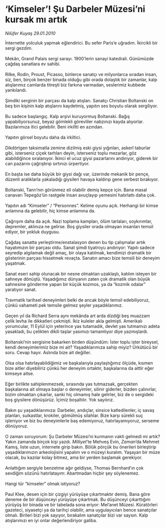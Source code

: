# ‘Kimseler’! Şu Darbeler Müzesi’ni kursak mı artık

*Nilüfer Kuyaş 29.01.2010*

<div class="taraf_structure_2col_1zq">
<div class="margen_n">



 <p>İnternette yolculuk yapmak eğlendirici. Bu sefer Paris’e uğradım. İkircikli bir sergi gezdim. <br/><br/>Mekân, Grand Palais sergi sarayı. 1900’lerin sanayi katedrali. Günümüzde çağdaş sanatlara ev sahibi. <br/><br/>Rilke, Rodin, Proust, Picasso, binlerce sanatçı ve milyonlarca sıradan insan, siz, ben, birçok benzer binada olduğu gibi orada dolaştık bir zamanlar, kalp atışlarımız camlarda titreşti biz farkına varmadan, seslerimiz kubbede yankılandı. <br/><br/>Şimdiki serginin bir parçası da kalp atışları. Sanatçı Christian Boltanski on beş bin kişinin kalp atışlarını kaydetmiş, yapıtın ses boyutu olarak sergiliyor. <br/><br/>Bu sadece başlangıç. Kalp arşivi kuruyormuş Boltanski. Bağış yapabiliyorsunuz, beyaz gömlekli görevliler nabzınızı kayda alıyorlar. Bazılarımıza itici gelebilir. Beni irkiltti en azından. <br/><br/>Yapıtın görsel boyutu daha da irkiltici. <br/><br/>Dikdörtgen taksimatla zemine dizilmiş eski giysi yığınları, askerî taburlar gibi, isterseniz çiçek tarhları deyin, isterseniz toplu mezarlar, göz alabildiğince sıralanıyor. İkinci el ucuz giysi pazarlarını andırıyor, giderek bir can pazarını çağrıştırıp sırtınızı ürpertiyor. <br/><br/>En başta ise daha büyük bir giysi dağı var, üzerinde mekanik bir pençe, düzenli aralıklarla yakaladığı giysileri havaya kaldırıp gene serbest bırakıyor. <br/><br/>Boltanski, Tanrı’nın görünmez eli olabilir demiş kepçe için. Bana masal canavarı Tepegöz’ün rastgele insan avuçlayıp yemesini hatırlattı daha çok. <br/><br/>Yapıtın adı “Kimseler” / “Personnes”. Kelime oyunu açık. Herhangi bir kimse anlamına da gelebilir, hiç kimse anlamına da. <br/><br/>Çağrışım daha da açık. Nazi toplama kampları, ölüm tarlaları, soykırımlar, depremler, aklınıza ne gelirse. Boş giysiler orada olmayan insanları temsil ediyor, bir yokluk duygusu. <br/><br/>Çağdaş sanatta yerleştirme/enstalasyon denen bu tip çalışmalar artık hayatımızın bir parçası oldu. Sanat şimdi tiyatroyu andırıyor: Yapıtı sadece seyredip algılamak değil amaç, bir olaya katılmak, kendimizi dramatik bir gösterinin parçası hissetmek revaçta. Sanatın amacı bize temsili bir deneyim yaşatmak. <br/><br/>Sanat eseri sahip olunacak bir nesne olmaktan uzaklaştı, katılım isteyen bir sahneye dönüştü. Yaşadığımız dünyanın zaten çok dramatik olan büyük sahnesine gönderme yapan bir küçük kozmos, ya da “kozmik odalar” yaratıyor sanat. <br/><br/>Travmatik tarihsel deneyimleri belki de ancak böyle temsil edebiliyoruz, çünkü vahameti pek temsile gelmez şeyler yaşadıklarımız. <br/><br/>Geçen yıl da Richard Serra aynı mekânda art arda dizdiği beş muazzam çelik levha ile dikkatleri çekmişti. İkiz kuleler akla gelmişti. Amerikalı yorumcular, 11 Eylül için yeterince yas tutamadık, devlet yas tutmamızı adeta yasakladı, bu çelikten dikili taşlar yasımızı tamamlıyor diye yazmışlardı. <br/><br/>Boltanski’nin sergisine bakarken birden düşündüm: İster toplu ister bireysel, kendi deneyimlerimiz bize mi ait? Yaşadıklarımıza sahip miyiz? Ürkütücü bir soru. Cevap hayır. Aslında bize ait değiller. <br/><br/>Olsa olsa hatırlayabildiğimiz ve başkalarıyla paylaştığımız ölçüde, kısmen bize aitler diyebiliriz çünkü her deneyim ortaktır, başkalarına da aittir eğer kimseye aitse. <br/><br/>Eğer birlikte sahiplenmezsek, sırasında yas tutmazsak, gerçekten başkalarına ait olmaya başlar o deneyimler, silinir giderler, bizden çalınırlar, bizim olmaktan çıkarlar, sanki hiç olmamış hale gelirler, biz de o sergideki boş giysilere dönüşürüz. İçimiz boşaltılır. Yok sayılırız. <br/><br/>Bakın şu yaşadıklarımıza: Darbeler, andıçlar, sinsice katledilenler, iç savaş planları, suikastlar, krokiler, gömülmüş silahlar. Bize karşı sürekli suç işleniyor ve biz bu deneyimlerle baş edemiyoruz, hatırlayamıyoruz, serseme dönüyoruz. <br/><br/>O zaman soruyorum: Şu Darbeler Müzesi’ni kurmanın vakti gelmedi mi artık? Yakın zamanda birçok kişi yazdı. <i>Milliyet</i>’te Mehveş Evin, <i>Zaman</i>’da Mehmet Kamış, liste uzun, internete girip bakın. Bölük pörçük bu önerileri birleştirip yaşadıklarımızın arkeolojisini yapalım ve o müzeyi kuralım. Yaşayan bir müze olacak, bu kazılar kolay bitmez, ama bir yerden başlamak gerekiyor. <br/><br/>Anlattığım sergiyle benzetme ağır geldiyse, Thomas Bernhard’ın çok sevdiğim sözünü hatırlatayım: Abartmadan hiçbir şey söylenemez. <br/><br/>Hangi tür “kimseler” olmak istiyoruz? <br/><br/>Paul Klee, desen için bir çizgiyi yürüyüşe çıkartmaktır demiş. Bana göre deneme de bir düşünceyi yürüyüşe çıkartmak. Bu düşünceyi çıkarttığım yürüyüş bir binada ve bir tabelada sona eriyor: Mel’anet Müzesi. Küratörleri gazeteci, siyasetçi ya da tarihçi olabilir, ama uygulayıcıları bence sanatçılar olmalı. Birileri bizi yok sayıyor, bırakalım sanatçılar bizi var saysın. Kalp atışlarımızı en iyi onlar değerlendiriyor galiba.</p>
<br/>
<br/>
<br/>



<br/>


<div id="taraf_not">
</div>

</div>


</div>
